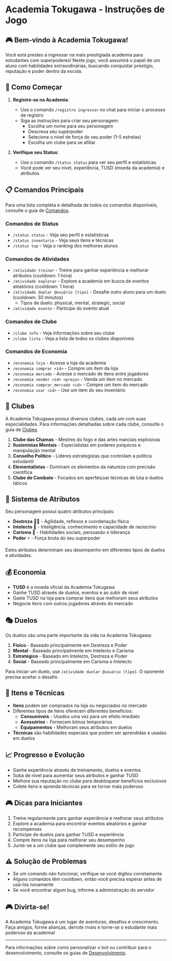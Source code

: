 # Academia Tokugawa - Instruções de Jogo

## 🎮 Bem-vindo à Academia Tokugawa!

Você está prestes a ingressar na mais prestigiada academia para estudantes com superpoderes! Neste jogo, você assumirá o papel de um aluno com habilidades extraordinárias, buscando conquistar prestígio, reputação e poder dentro da escola.

## 🚀 Como Começar

1. **Registre-se na Academia**:
   - Use o comando `/registro ingressar` no chat para iniciar o processo de registro
   - Siga as instruções para criar seu personagem:
     - Escolha um nome para seu personagem
     - Descreva seu superpoder
     - Selecione o nível de força do seu poder (1-5 estrelas)
     - Escolha um clube para se afiliar

2. **Verifique seu Status**:
   - Use o comando `/status status` para ver seu perfil e estatísticas
   - Você pode ver seu nível, experiência, TUSD (moeda da academia) e atributos

## 📋 Comandos Principais

Para uma lista completa e detalhada de todos os comandos disponíveis, consulte o guia de [Comandos](./Comandos.md).

### Comandos de Status
- `/status status` - Veja seu perfil e estatísticas
- `/status inventario` - Veja seus itens e técnicas
- `/status top` - Veja o ranking dos melhores alunos

### Comandos de Atividades
- `/atividade treinar` - Treine para ganhar experiência e melhorar atributos (cooldown: 1 hora)
- `/atividade explorar` - Explore a academia em busca de eventos aleatórios (cooldown: 1 hora)
- `/atividade duelar @usuário [tipo]` - Desafie outro aluno para um duelo (cooldown: 30 minutos)
    - Tipos de duelo: physical, mental, strategic, social
- `/atividade evento` - Participe do evento atual

### Comandos de Clube
- `/clube info` - Veja informações sobre seu clube
- `/clube lista` - Veja a lista de todos os clubes disponíveis

### Comandos de Economia
- `/economia loja` - Acesse a loja da academia
- `/economia comprar <id>` - Compre um item da loja
- `/economia mercado` - Acesse o mercado de itens entre jogadores
- `/economia vender <id> <preço>` - Venda um item no mercado
- `/economia comprar_mercado <id>` - Compre um item do mercado
- `/economia usar <id>` - Use um item do seu inventário

## 🏫 Clubes

A Academia Tokugawa possui diversos clubes, cada um com suas especialidades. Para informações detalhadas sobre cada clube, consulte o guia de [Clubes](./Clubes.md).

1. **Clube das Chamas** - Mestres do fogo e das artes marciais explosivas
2. **Ilusionistas Mentais** - Especialistas em poderes psíquicos e manipulação mental
3. **Conselho Político** - Líderes estrategistas que controlam a política estudantil
4. **Elementalistas** - Dominam os elementos da natureza com precisão científica
5. **Clube de Combate** - Focados em aperfeiçoar técnicas de luta e duelos táticos

## 💪 Sistema de Atributos

Seu personagem possui quatro atributos principais:

- **Destreza** 🏃‍♂️ - Agilidade, reflexos e coordenação física
- **Intelecto** 🧠 - Inteligência, conhecimento e capacidade de raciocínio
- **Carisma** 💬 - Habilidades sociais, persuasão e liderança
- **Poder** ⚡ - Força bruta do seu superpoder

Estes atributos determinam seu desempenho em diferentes tipos de duelos e atividades.

## 💰 Economia

- **TUSD** é a moeda oficial da Academia Tokugawa
- Ganhe TUSD através de duelos, eventos e ao subir de nível
- Gaste TUSD na loja para comprar itens que melhoram seus atributos
- Negocie itens com outros jogadores através do mercado

## 🎭 Duelos

Os duelos são uma parte importante da vida na Academia Tokugawa:

1. **Físico** - Baseado principalmente em Destreza e Poder
2. **Mental** - Baseado principalmente em Intelecto e Carisma
3. **Estratégico** - Baseado em Intelecto, Destreza e Poder
4. **Social** - Baseado principalmente em Carisma e Intelecto

Para iniciar um duelo, use `/atividade duelar @usuário [tipo]`. O oponente precisa aceitar o desafio.

## 🎁 Itens e Técnicas

- **Itens** podem ser comprados na loja ou negociados no mercado
- Diferentes tipos de itens oferecem diferentes benefícios:
  - **Consumíveis** - Usados uma vez para um efeito imediato
  - **Acessórios** - Fornecem bônus temporários
  - **Equipamentos** - Melhoram seus atributos em duelos
- **Técnicas** são habilidades especiais que podem ser aprendidas e usadas em duelos

## 📈 Progresso e Evolução

- Ganhe experiência através de treinamento, duelos e eventos
- Suba de nível para aumentar seus atributos e ganhar TUSD
- Melhore sua reputação no clube para desbloquear benefícios exclusivos
- Colete itens e aprenda técnicas para se tornar mais poderoso

## 🎮 Dicas para Iniciantes

1. Treine regularmente para ganhar experiência e melhorar seus atributos
2. Explore a academia para encontrar eventos aleatórios e ganhar recompensas
3. Participe de duelos para ganhar TUSD e experiência
4. Compre itens na loja para melhorar seu desempenho
5. Junte-se a um clube que complemente seu estilo de jogo

## ⚠️ Solução de Problemas

- Se um comando não funcionar, verifique se você digitou corretamente
- Alguns comandos têm cooldown, então você precisa esperar antes de usá-los novamente
- Se você encontrar algum bug, informe a administração do servidor

## 🎮 Divirta-se!

A Academia Tokugawa é um lugar de aventuras, desafios e crescimento. Faça amigos, forme alianças, derrote rivais e torne-se o estudante mais poderoso da academia!

---

Para informações sobre como personalizar o bot ou contribuir para o desenvolvimento, consulte os guias de [Desenvolvimento](../Desenvolvimento/Estrutura_Codigo.md).